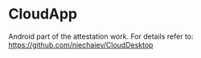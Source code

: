 # CloudApp
Android part of the attestation work.
For details refer to: https://github.com/niechaiev/CloudDesktop
